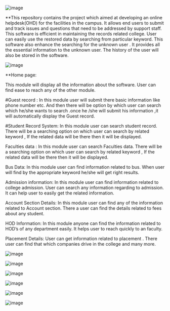 ![image](https://user-images.githubusercontent.com/87146622/132512883-4962367d-9184-4124-a944-1b12ea084118.png)

**This repository contains the project which aimed at developing an online helpdesk(OHD) for the facilities in the campus.
It allows end users to submit and track issues and questions that need to be addressed by support staff.
This software is efficient in maintaining the records related college. User can easily use the restored data by searching from particular keyword. This software also enhance the searching for the unknown user . It provides all the essential information to the unknown user. The history of the user will also be stored in the software. 

![image](https://user-images.githubusercontent.com/87146622/132512658-f75d899c-c5e3-4d6f-8145-b2fe285750f4.png)

**Home page:

This module will display all the information about the software. User can find ease to reach any of the other module.
    
#Guest record : 
In this module user will submit there basic information like phone  number etc. And then there will be option by which user can search which he/she wants to search .once he /she will submit his information ,it will automatically display the Guest record. 

#Student Record System:
In this module user can search student record.
There will be a searching option on which user can
search by related keyword , If the related data will 
be there then it will be displayed.  

Faculties data :
In this module user can search Faculties data.
There will be a searching option on which user can
search by related keyword , If the related data will 
be there then it will be displayed. 

Bus Data:
In this module user can find information related to bus. When user will find by the appropriate keyword he/she will get right results.

Admission information:
In this module user can find information related to college admission. User can search any information regarding to admission. It can help user to easily get the related information.

Account Section Details:
In this module user can find any of the information related to Account section. There a user can find the details related to fees about any student. 

HOD Information:
In this module anyone can find the information related to HOD’s of any department easily. It helps user to reach quickly to an faculty.

Placement Details:
User can get information related to placement . There user can find that which companies drive in the college and many more. 

![image](https://user-images.githubusercontent.com/87146622/132512001-526f2b33-10a0-4a9c-beb8-0b123216605c.png)

![image](https://user-images.githubusercontent.com/87146622/132512258-69680ac5-15da-420a-a27f-6c7883f6a287.png)

![image](https://user-images.githubusercontent.com/87146622/132510726-c2301bb4-13b5-453b-8451-2b9531ab2cf7.png)

![image](https://user-images.githubusercontent.com/87146622/132511061-cf1e822d-a8fa-44e0-9bc7-99fc5daa6df0.png)

![image](https://user-images.githubusercontent.com/87146622/132511431-8de6fded-1403-4cb0-baf4-8416d753bc9b.png)

![image](https://user-images.githubusercontent.com/87146622/132511643-c6da3365-502a-4aa0-989b-a30b0faf6975.png)



